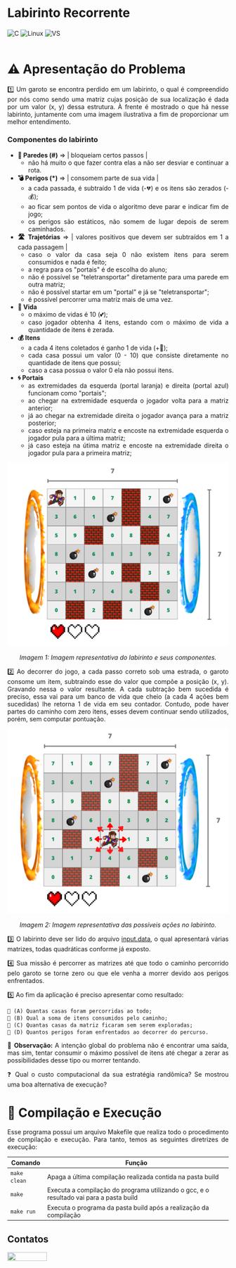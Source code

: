 # Labirinto Recorrente

<div style="display: inline_block">
  <img align="center" alt="C" src="https://img.shields.io/badge/C-00599C?style=for-the-badge&logo=c&logoColor=white" />
  <img align="center" alt="Linux" src="https://img.shields.io/badge/Linux-FCC624?style=for-the-badge&logo=linux&logoColor=black" />
  <img align="center" alt="VS" src="https://img.shields.io/badge/Visual_Studio_Code-0078D4?style=for-the-badge&logo=visual%20studio%20code&logoColor=white" />
</div><br/>

<p> </p>
<p> </p>

# ⚠️ Apresentação do Problema 
<div align="justify">
     
1️⃣ Um garoto se encontra perdido em um labirinto, o qual é compreendido por nós como sendo uma matriz cujas posição de sua localização é dada por um valor (x, y) dessa estrutura. À frente é mostrado o que há nesse labirinto, juntamente com uma imagem ilustrativa a fim de proporcionar um melhor entendimento.
  
### Componentes do labirinto
  
  - <b>🚧 Paredes (#)</b> => | bloqueiam certos passos |
    - não há muito o que fazer contra elas a não ser desviar e continuar a rota.
  - <b>💣 Perigos (*)</b> => | consomem parte de sua vida |
    - a cada passada, é subtraído 1 de vida (-💔) e os itens são zerados (-💰);
    - ao ficar sem pontos de vida o algoritmo deve parar e indicar fim de jogo;
    - os perigos são estáticos, não somem de lugar depois de serem caminhados.
  - <b>🛣️ Trajetórias</b> => | valores positivos que devem ser subtraídos em 1 a cada passagem |
    - caso o valor da casa seja 0 não existem itens para serem consumidos e nada é feito;
    - a regra para os "portais" é de escolha do aluno;
    - não é possível se "teletransportar" diretamente para uma parede em outra matriz; 
    - não é possível startar em um "portal" e já se "teletransportar";
    - é possível percorrer uma matriz mais de uma vez.
  - <b>💖 Vida</b> 
    - o máximo de vidas é 10 (💕);
    - caso jogador obtenha 4 itens, estando com o máximo de vida a quantidade de itens é zerada.
  - <b>💰 Itens</b>
    - a cada 4 itens coletados é ganho 1 de vida (+💖);
    - cada casa possui um valor (0 - 10) que consiste diretamente no quantidade de itens que possui;
    - caso a casa possua o valor 0 ela não possui itens.
  - <b>🌀 Portais</b>
    - as extremidades da esquerda (portal laranja) e direita (portal azul) funcionam como "portais";
    - ao chegar na extremidade esquerda o jogador volta para a matriz anterior;
    - já ao chegar na extremidade direita o jogador avança para a matriz posterior;
    - caso esteja na primeira matriz e encoste na extremidade esquerda o jogador pula para a última matriz;
    - já caso esteja na útima matriz e encoste na extremidade direita o jogador pula para a primeira matriz;
</div>

<p align="center">
<img src="imgs/esboço.png" width="700"/> 
</p>
<p align="center">
<em>Imagem 1: Imagem representativa do labirinto e seus componentes.</em>
</p>

<div align="justify">

2️⃣ Ao decorrer do jogo, a cada passo correto sob uma estrada, o garoto consome um item, subtraindo esse do valor que compõe a posição (x, y). Gravando nessa o valor resultante. A cada subtração bem sucedida é preciso, essa vai para um banco de vida que cheio (a cada 4 ações bem sucedidas) lhe retorna 1 de vida em seu contador. Contudo, pode haver partes do caminho com zero itens, esses devem continuar sendo utilizados, porém, sem computar pontuação.

</div>

<p align="center">
<img src="imgs/esboço2.png" width="700"/> 
</p>
<p align="center">
<em>Imagem 2: Imagem representativa das possíveis ações no labirinto.</em>
</p>

<div align="justify">

3️⃣ O labirinto deve ser lido do arquivo [input.data](), o qual apresentará várias matrizes, todas quadráticas conforme já exposto. 

4️⃣ Sua missão é percorrer as matrizes até que todo o caminho percorrido pelo garoto se torne zero ou que ele venha a morrer devido aos perigos enfrentados. 


5️⃣ Ao fim da aplicação é preciso apresentar como resultado: 

    🔹 (A) Quantas casas foram percorridas ao todo; 
    🔹 (B) Qual a soma de itens consumidos pelo caminho; 
    🔹 (C) Quantas casas da matriz ficaram sem serem exploradas; 
    🔹 (D) Quantos perigos foram enfrentados ao decorrer do percurso.

📝 <b>Observação:</b> A intenção global do problema não é encontrar uma saída, mas sim, tentar consumir o máximo possível de itens até chegar a zerar as possibilidades desse tipo ou morrer tentando.

❓ Qual o custo computacional da sua estratégia randômica? Se mostrou uma boa alternativa de execução?

</div>
  
# 🔄 Compilação e Execução

<p align="justify">
Esse programa possui um arquivo Makefile que realiza todo o procedimento de compilação e execução. Para tanto, temos as seguintes diretrizes de execução:
</p>

| Comando                |  Função                                                                                               |                     
| -----------------------| ------------------------------------------------------------------------------------------------------|
|  `make clean`          | Apaga a última compilação realizada contida na pasta build                                            |
|  `make`                | Executa a compilação do programa utilizando o gcc, e o resultado vai para a pasta build               |
|  `make run`            | Executa o programa da pasta build após a realização da compilação                                     |

## Contatos

<div style="display: inline-block;">
<a href="https://t.me/celso_vsf">
<img align="center" height="20px" width="90px" src="https://img.shields.io/badge/Telegram-2CA5E0?style=for-the-badge&logo=telegram&logoColor=white"/> 
</a>

</div>
